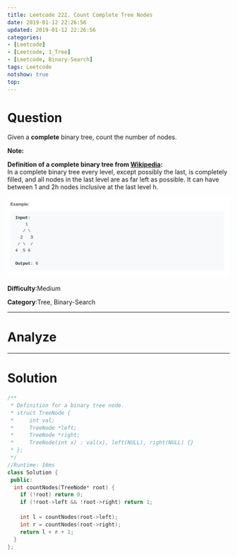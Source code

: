 ```yaml
---
title: Leetcode 222. Count Complete Tree Nodes
date: 2019-01-12 22:26:56
updated: 2019-01-12 22:26:56
categories: 
- [Leetcode]
- [Leetcode, 1_Tree]
- [Leetcode, Binary-Search]
tags: Leetcode
notshow: true
top:
---
```


# Question

Given a  **complete**  binary tree, count the number of nodes.

**Note:**

**Definition of a complete binary tree from  [Wikipedia](http://en.wikipedia.org/wiki/Binary_tree#Types_of_binary_trees):**  
In a complete binary tree every level, except possibly the last, is completely filled, and all nodes in the last level are as far left as possible. It can have between 1 and 2h  nodes inclusive at the last level h.

![](/images/in-post/2019-01-12-Leetcode-222-Count-Complete-Tree-Nodes/2019-01-12-22-31-07.png)

**Difficulty**:Medium

**Category**:Tree, Binary-Search

<!-- more -->

------------

# Analyze

------------

# Solution

```cpp
/**
 * Definition for a binary tree node.
 * struct TreeNode {
 *     int val;
 *     TreeNode *left;
 *     TreeNode *right;
 *     TreeNode(int x) : val(x), left(NULL), right(NULL) {}
 * };
 */
//Runtime: 16ms
class Solution {
 public:
  int countNodes(TreeNode* root) {
    if (!root) return 0;
    if (!root->left && !root->right) return 1;

    int l = countNodes(root->left);
    int r = countNodes(root->right);
    return l + r + 1;
  }
};
```


